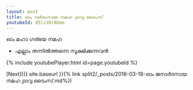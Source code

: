 ```yaml
---
layout: post
title: ഓം വർദ്ധനായ നമഹ ൧൦൮ ടൈംസ്
youtubeId: 85lzJ6r8Ueo
---
```

 
 
 ഓം മഹാ ഗര്ഭയ നമഹ 
 
 -  എല്ലാം തന്നിൽത്തന്നെ സൂക്ഷിക്കുന്നവൻ 
 
  
 
  
 
 
 
 
 
 


{% include youtubePlayer.html id=page.youtubeId %}
 
[Next]({{ site.baseurl }}{% link  split2/_posts/2016-03-18-ഓം ജനാർദനായ നമഹ ൧൦൮ ടൈംസ്.md%})
 
